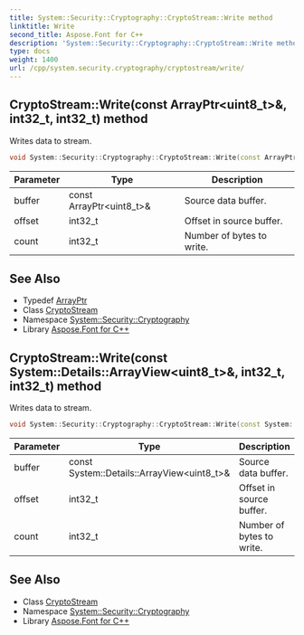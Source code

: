 ```yaml
---
title: System::Security::Cryptography::CryptoStream::Write method
linktitle: Write
second_title: Aspose.Font for C++
description: 'System::Security::Cryptography::CryptoStream::Write method. Writes data to stream in C++.'
type: docs
weight: 1400
url: /cpp/system.security.cryptography/cryptostream/write/
---
```

## CryptoStream::Write(const ArrayPtr\<uint8_t\>\&, int32_t, int32_t) method


Writes data to stream.

```cpp
void System::Security::Cryptography::CryptoStream::Write(const ArrayPtr<uint8_t> &buffer, int32_t offset, int32_t count) override
```


| Parameter | Type | Description |
| --- | --- | --- |
| buffer | const ArrayPtr\<uint8_t\>\& | Source data buffer. |
| offset | int32_t | Offset in source buffer. |
| count | int32_t | Number of bytes to write. |

## See Also

* Typedef [ArrayPtr](../../../system/arrayptr/)
* Class [CryptoStream](../)
* Namespace [System::Security::Cryptography](../../)
* Library [Aspose.Font for C++](../../../)
## CryptoStream::Write(const System::Details::ArrayView\<uint8_t\>\&, int32_t, int32_t) method


Writes data to stream.

```cpp
void System::Security::Cryptography::CryptoStream::Write(const System::Details::ArrayView<uint8_t> &buffer, int32_t offset, int32_t count) override
```


| Parameter | Type | Description |
| --- | --- | --- |
| buffer | const System::Details::ArrayView\<uint8_t\>\& | Source data buffer. |
| offset | int32_t | Offset in source buffer. |
| count | int32_t | Number of bytes to write. |

## See Also

* Class [CryptoStream](../)
* Namespace [System::Security::Cryptography](../../)
* Library [Aspose.Font for C++](../../../)
